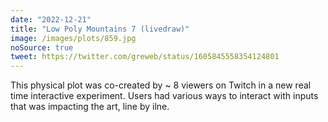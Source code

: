 ```yaml
---
date: "2022-12-21"
title: "Low Poly Mountains 7 (livedraw)"
image: /images/plots/859.jpg
noSource: true
tweet: https://twitter.com/greweb/status/1605845558354124801
---
```


This physical plot was co-created by ~ 8 viewers on Twitch in a new real time interactive experiment. Users had various ways to interact with inputs that was impacting the art, line by ilne.